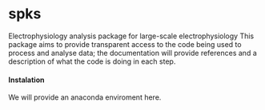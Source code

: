 # spks
Electrophysiology analysis package for large-scale electrophysiology
This package aims to provide transparent access to the code being used to process and analyse data; the documentation will provide references and a description of what the code is doing in each step. 

#### Instalation
We will provide an anaconda enviroment here. 


